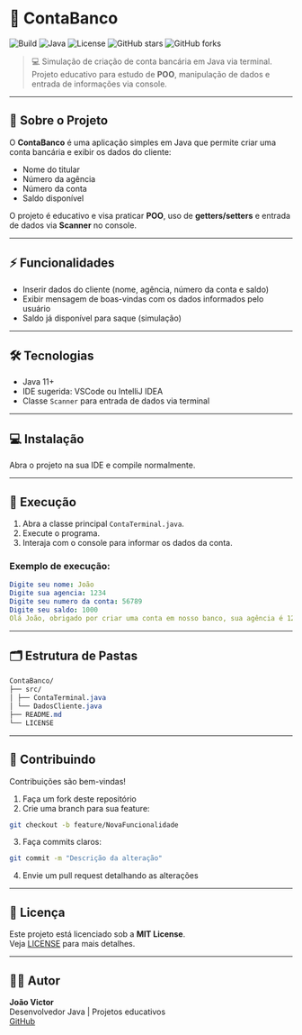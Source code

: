 # 🏦 ContaBanco

![Build](https://img.shields.io/badge/build-passing-brightgreen)
![Java](https://img.shields.io/badge/language-Java-007396)
![License](https://img.shields.io/badge/license-MIT-blue)
![GitHub stars](https://img.shields.io/github/stars/JoaoVictorCore/ContaBanco?style=social)
![GitHub forks](https://img.shields.io/github/forks/JoaoVictorCore/ContaBanco?style=social)

> 💻 Simulação de criação de conta bancária em Java via terminal.  
> Projeto educativo para estudo de **POO**, manipulação de dados e entrada de informações via console.

---

## 📌 Sobre o Projeto

O **ContaBanco** é uma aplicação simples em Java que permite criar uma conta bancária e exibir os dados do cliente:  

- Nome do titular  
- Número da agência  
- Número da conta  
- Saldo disponível  

O projeto é educativo e visa praticar **POO**, uso de **getters/setters** e entrada de dados via **Scanner** no console.

---

## ⚡ Funcionalidades

- Inserir dados do cliente (nome, agência, número da conta e saldo)  
- Exibir mensagem de boas-vindas com os dados informados pelo usuário  
- Saldo já disponível para saque (simulação)  

---

## 🛠 Tecnologias

- Java 11+  
- IDE sugerida: VSCode ou IntelliJ IDEA  
- Classe `Scanner` para entrada de dados via terminal  

---

## 💻 Instalação

Abra o projeto na sua IDE e compile normalmente.

---

## 🚀 Execução

1. Abra a classe principal `ContaTerminal.java`.
2. Execute o programa.
3. Interaja com o console para informar os dados da conta.

### Exemplo de execução:

```yaml
Digite seu nome: João
Digite sua agencia: 1234
Digite seu numero da conta: 56789
Digite seu saldo: 1000
Olá João, obrigado por criar uma conta em nosso banco, sua agência é 1234, conta 56789 e seu saldo 1000.0 já está disponível para saque.
```

---

## 🗂 Estrutura de Pastas

```css
ContaBanco/
├── src/
│ ├── ContaTerminal.java
│ └── DadosCliente.java
├── README.md
└── LICENSE
```

---

## 🤝 Contribuindo

Contribuições são bem-vindas!

1. Faça um fork deste repositório  
2. Crie uma branch para sua feature:
```bash
git checkout -b feature/NovaFuncionalidade
```

3. Faça commits claros:
```bash
git commit -m "Descrição da alteração"
```
4. Envie um pull request detalhando as alterações

---

## 📄 Licença

Este projeto está licenciado sob a **MIT License**.  
Veja [LICENSE](https://github.com/JoaoVictorCore/ContaBanco/blob/main/LICENSE) para mais detalhes.

---

## 🧑‍💻 Autor

**João Victor**  
Desenvolvedor Java | Projetos educativos  
[GitHub](https://github.com/JoaoVictorCore)
